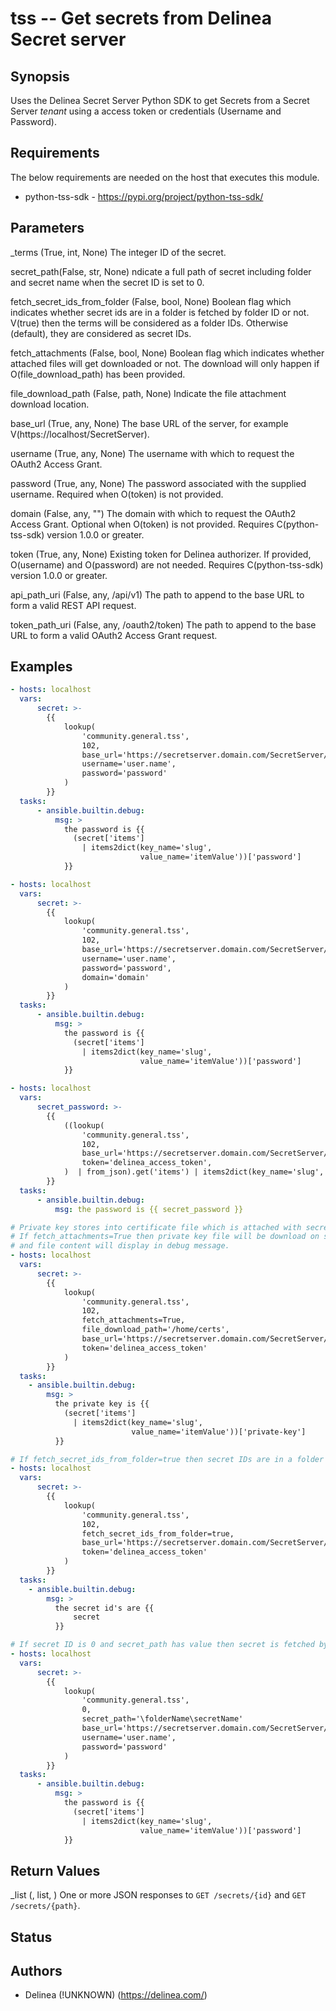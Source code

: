 # tss -- Get secrets from Delinea Secret server

## Synopsis

Uses the Delinea Secret Server Python SDK to get Secrets from a Secret Server _tenant_ using a access token or credentials (Username and Password).

## Requirements

The below requirements are needed on the host that executes this module.

- python-tss-sdk - https://pypi.org/project/python-tss-sdk/

## Parameters

\_terms (True, int, None)
The integer ID of the secret.

secret_path(False, str, None)
ndicate a full path of secret including folder and secret name when the secret ID is set to 0.

fetch_secret_ids_from_folder (False, bool, None)
Boolean flag which indicates whether secret ids are in a folder is fetched by folder ID or not. V(true) then the terms will be considered as a folder IDs. Otherwise (default), they are considered as secret IDs.

fetch_attachments (False, bool, None)
Boolean flag which indicates whether attached files will get downloaded or not. The download will only happen if O(file_download_path) has been provided.

file_download_path (False, path, None)
Indicate the file attachment download location.

base_url (True, any, None)
The base URL of the server, for example V(https://localhost/SecretServer).

username (True, any, None)
The username with which to request the OAuth2 Access Grant.

password (True, any, None)
The password associated with the supplied username. Required when O(token) is not provided.

domain (False, any, "")
The domain with which to request the OAuth2 Access Grant. Optional when O(token) is not provided. Requires C(python-tss-sdk) version 1.0.0 or greater.

token (True, any, None)
Existing token for Delinea authorizer. If provided, O(username) and O(password) are not needed. Requires C(python-tss-sdk) version 1.0.0 or greater.

api_path_uri (False, any, /api/v1)
The path to append to the base URL to form a valid REST API request.

token_path_uri (False, any, /oauth2/token)
The path to append to the base URL to form a valid OAuth2 Access Grant request.

## Examples

```yaml
- hosts: localhost
  vars:
      secret: >-
        {{
            lookup(
                'community.general.tss',
                102,
                base_url='https://secretserver.domain.com/SecretServer/',
                username='user.name',
                password='password'
            )
        }}
  tasks:
      - ansible.builtin.debug:
          msg: >
            the password is {{
              (secret['items']
                | items2dict(key_name='slug',
                             value_name='itemValue'))['password']
            }}

- hosts: localhost
  vars:
      secret: >-
        {{
            lookup(
                'community.general.tss',
                102,
                base_url='https://secretserver.domain.com/SecretServer/',
                username='user.name',
                password='password',
                domain='domain'
            )
        }}
  tasks:
      - ansible.builtin.debug:
          msg: >
            the password is {{
              (secret['items']
                | items2dict(key_name='slug',
                             value_name='itemValue'))['password']
            }}

- hosts: localhost
  vars:
      secret_password: >-
        {{
            ((lookup(
                'community.general.tss',
                102,
                base_url='https://secretserver.domain.com/SecretServer/',
                token='delinea_access_token',
            )  | from_json).get('items') | items2dict(key_name='slug', value_name='itemValue'))['password']
        }}
  tasks:
      - ansible.builtin.debug:
          msg: the password is {{ secret_password }}

# Private key stores into certificate file which is attached with secret.
# If fetch_attachments=True then private key file will be download on specified path
# and file content will display in debug message.
- hosts: localhost
  vars:
      secret: >-
        {{
            lookup(
                'community.general.tss',
                102,
                fetch_attachments=True,
                file_download_path='/home/certs',
                base_url='https://secretserver.domain.com/SecretServer/',
                token='delinea_access_token'
            )
        }}
  tasks:
    - ansible.builtin.debug:
        msg: >
          the private key is {{
            (secret['items']
              | items2dict(key_name='slug',
                           value_name='itemValue'))['private-key']
          }}

# If fetch_secret_ids_from_folder=true then secret IDs are in a folder is fetched based on folder ID
- hosts: localhost
  vars:
      secret: >-
        {{
            lookup(
                'community.general.tss',
                102,
                fetch_secret_ids_from_folder=true,
                base_url='https://secretserver.domain.com/SecretServer/',
                token='delinea_access_token'
            )
        }}
  tasks:
    - ansible.builtin.debug:
        msg: >
          the secret id's are {{
              secret
          }}

# If secret ID is 0 and secret_path has value then secret is fetched by secret path
- hosts: localhost
  vars:
      secret: >-
        {{
            lookup(
                'community.general.tss',
                0,
                secret_path='\folderName\secretName'
                base_url='https://secretserver.domain.com/SecretServer/',
                username='user.name',
                password='password'
            )
        }}
  tasks:
      - ansible.builtin.debug:
          msg: >
            the password is {{
              (secret['items']
                | items2dict(key_name='slug',
                             value_name='itemValue'))['password']
            }}
```

## Return Values

\_list (, list, )
One or more JSON responses to `GET /secrets/{id}` and `GET /secrets/{path}`.

## Status

## Authors

- Delinea (!UNKNOWN) (https://delinea.com/)
